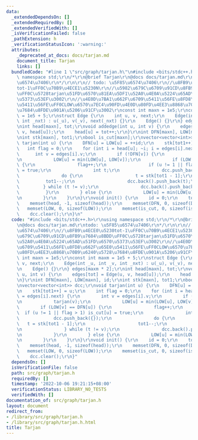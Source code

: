 ```yaml
---
data:
  _extendedDependsOn: []
  _extendedRequiredBy: []
  _extendedVerifiedWith: []
  _isVerificationFailed: false
  _pathExtension: h
  _verificationStatusIcon: ':warning:'
  attributes:
    _deprecated_at_docs: docs/tarjan.md
    document_title: Tarjan
    links: []
  bundledCode: "#line 1 \"src/graph/tarjan.h\"\n#include <bits/stdc++.h>\r\nusing\
    \ namespace std;\r\n/*\r\n@brief Tarjan\r\n@docs docs/tarjan.md\r\ntodo: \u5F85\
    \u6574\u7406\r\n*/\r\n\r\n// todo: \u5F85\u6574\u7406\r\n//\u8FB9\u4ECE0\u5230\
    tot-1\uFF0C\u70B9\u4ECE1\u5230N\r\n//\u5982\u679C\u6709\u91CD\u8FB9\u7684\u8BDD\
    \uFF0C\u5728tarjan\u51FD\u6570\u81EA\u5DF1\u52A0\u4E0A\u5224\u65AD\u51FD\u6570\
    \u5373\u53EF\u3002\r\n//\u4E0D\u7BA1\u662F\u6709\u5411\u56FE\u8FD8\u662F\u65E0\
    \u5411\u56FE\uFF0CLOW\u6570\u7EC4\u90FD\u4E0D\u80FD\u4EE3\u8868\u70B9\u6240\u5728\
    \u7684\u8FDE\u901A\u5206\u91CF\u3002\r\nconst int maxn = 1e5;\r\nconst int maxm\
    \ = 1e5 + 5;\r\nstruct Edge {\r\n    int u, v, next;\r\n    Edge(int _u, int _v,\
    \ int _nxt) : u(_u), v(_v), next(_nxt) {}\r\n    Edge() {}\r\n} edges[maxm * 2];\r\
    \nint head[maxn], tot;\r\nvoid addedge(int u, int v) {\r\n    edges[tot] = Edge(u,\
    \ v, head[u]);\r\n    head[u] = tot++;\r\n}\r\nint DFN[maxn], LOW[maxn], id;\r\
    \nint stk[maxn], tot1;\r\nbool is_cut[maxn];\r\nvector<vector<int>> dcc;\r\nvoid\
    \ tarjan(int u) {\r\n    DFN[u] = LOW[u] = ++id;\r\n    stk[tot1++] = u;\r\n \
    \   int flag = 0;\r\n    for (int i = head[u]; ~i; i = edges[i].next) {\r\n  \
    \      int v = edges[i].v;\r\n        if (!DFN[v]) {\r\n            tarjan(v);\r\
    \n            LOW[u] = min(LOW[u], LOW[v]);\r\n            if (LOW[v] == DFN[u])\
    \ {\r\n                flag++;\r\n                if (u != 1 || flag > 1) is_cut[u]\
    \ = true;\r\n                int t;\r\n                dcc.push_back({});\r\n\
    \                do {\r\n                    t = stk[tot1 - 1];\r\n          \
    \          tot1--;\r\n                    dcc.back().push_back(t);\r\n       \
    \         } while (t != v);\r\n                dcc.back().push_back(u);\r\n  \
    \          }\r\n        } else {\r\n            LOW[u] = min(LOW[u], DFN[v]);\r\
    \n        }\r\n    }\r\n}\r\nvoid init() {\r\n    id = 0;\r\n    tot = 0;\r\n\
    \    memset(head, -1, sizeof(head));\r\n    memset(DFN, 0, sizeof(DFN));\r\n \
    \   memset(LOW, 0, sizeof(LOW));\r\n    memset(is_cut, 0, sizeof(is_cut));\r\n\
    \    dcc.clear();\r\n}\n"
  code: "#include <bits/stdc++.h>\r\nusing namespace std;\r\n/*\r\n@brief Tarjan\r\
    \n@docs docs/tarjan.md\r\ntodo: \u5F85\u6574\u7406\r\n*/\r\n\r\n// todo: \u5F85\
    \u6574\u7406\r\n//\u8FB9\u4ECE0\u5230tot-1\uFF0C\u70B9\u4ECE1\u5230N\r\n//\u5982\
    \u679C\u6709\u91CD\u8FB9\u7684\u8BDD\uFF0C\u5728tarjan\u51FD\u6570\u81EA\u5DF1\
    \u52A0\u4E0A\u5224\u65AD\u51FD\u6570\u5373\u53EF\u3002\r\n//\u4E0D\u7BA1\u662F\
    \u6709\u5411\u56FE\u8FD8\u662F\u65E0\u5411\u56FE\uFF0CLOW\u6570\u7EC4\u90FD\u4E0D\
    \u80FD\u4EE3\u8868\u70B9\u6240\u5728\u7684\u8FDE\u901A\u5206\u91CF\u3002\r\nconst\
    \ int maxn = 1e5;\r\nconst int maxm = 1e5 + 5;\r\nstruct Edge {\r\n    int u,\
    \ v, next;\r\n    Edge(int _u, int _v, int _nxt) : u(_u), v(_v), next(_nxt) {}\r\
    \n    Edge() {}\r\n} edges[maxm * 2];\r\nint head[maxn], tot;\r\nvoid addedge(int\
    \ u, int v) {\r\n    edges[tot] = Edge(u, v, head[u]);\r\n    head[u] = tot++;\r\
    \n}\r\nint DFN[maxn], LOW[maxn], id;\r\nint stk[maxn], tot1;\r\nbool is_cut[maxn];\r\
    \nvector<vector<int>> dcc;\r\nvoid tarjan(int u) {\r\n    DFN[u] = LOW[u] = ++id;\r\
    \n    stk[tot1++] = u;\r\n    int flag = 0;\r\n    for (int i = head[u]; ~i; i\
    \ = edges[i].next) {\r\n        int v = edges[i].v;\r\n        if (!DFN[v]) {\r\
    \n            tarjan(v);\r\n            LOW[u] = min(LOW[u], LOW[v]);\r\n    \
    \        if (LOW[v] == DFN[u]) {\r\n                flag++;\r\n              \
    \  if (u != 1 || flag > 1) is_cut[u] = true;\r\n                int t;\r\n   \
    \             dcc.push_back({});\r\n                do {\r\n                 \
    \   t = stk[tot1 - 1];\r\n                    tot1--;\r\n                    dcc.back().push_back(t);\r\
    \n                } while (t != v);\r\n                dcc.back().push_back(u);\r\
    \n            }\r\n        } else {\r\n            LOW[u] = min(LOW[u], DFN[v]);\r\
    \n        }\r\n    }\r\n}\r\nvoid init() {\r\n    id = 0;\r\n    tot = 0;\r\n\
    \    memset(head, -1, sizeof(head));\r\n    memset(DFN, 0, sizeof(DFN));\r\n \
    \   memset(LOW, 0, sizeof(LOW));\r\n    memset(is_cut, 0, sizeof(is_cut));\r\n\
    \    dcc.clear();\r\n}"
  dependsOn: []
  isVerificationFile: false
  path: src/graph/tarjan.h
  requiredBy: []
  timestamp: '2022-10-06 19:21:15+08:00'
  verificationStatus: LIBRARY_NO_TESTS
  verifiedWith: []
documentation_of: src/graph/tarjan.h
layout: document
redirect_from:
- /library/src/graph/tarjan.h
- /library/src/graph/tarjan.h.html
title: Tarjan
---
```

